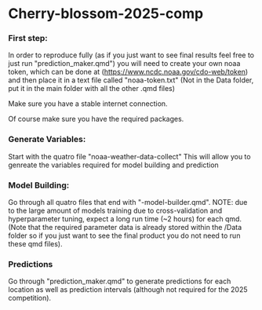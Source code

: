 # Cherry-blossom-2025-comp

### First step:

In order to reproduce fully (as if you just want to see final results feel free to just run "prediction_maker.qmd") you will need to create your own noaa token, which can be done at (https://www.ncdc.noaa.gov/cdo-web/token) and then place it in a text file called "noaa-token.txt" (Not in the Data folder, put it in the main folder with all the other .qmd files) 

Make sure you have a stable internet connection.

Of course make sure you have the required packages.

### Generate Variables:

Start with the quatro file "noaa-weather-data-collect" This will allow you to genreate the variables required for model building and prediction

### Model Building:

Go through all quatro files that end with "-model-builder.qmd". NOTE: due to the large amount of models training due to cross-validation and hyperparameter tuning, expect a long run time (~2 hours) for each qmd. (Note that the required parameter data is already stored within the /Data folder so if you just want to see the final product you do not need to run these qmd files).

### Predictions

Go through "prediction_maker.qmd" to generate predictions for each location as well as prediction intervals (although not required for the 2025 competition).
